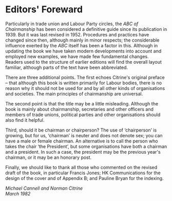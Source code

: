 # Editors' Foreward

Particularly in trade union and Labour Party circles, the *ABC of Chairmanship* has been considered a definitive guide since its publication in 1939. But it was last revised in 1952. Procedures and practices have changed since then, although mainly in minor respects; the considerable influence exerted by the *ABC* itself has been a factor in this. Although in updating the book we have taken modern developments into account and employed new examples, we have made few fundamental changes. Readers used to the structure of earlier editions will find the overall layout familiar, although parts of the text have been abbreviated.

There are three additional points. The first echoes Citrine's original preface – that although this book is written primarily for Labour bodies, there is no reason why it should not be used for and by all other kinds of organisations and societies. The main principles of chairmanship are universal.

The second point is that the title may be a little misleading. Although the book is mainly about chairmanship, secretaries and other officers and members of trade unions, political parties and other organisations should also find it helpful.

Third, should it be chairman or chairperson? The use of ‘chairperson’ is growing, but for us, ‘chairman’ is neuter and does not denote sex; you can have a male or female chairman. An alternative is to call the person who takes the chair ‘the President’, but some organisations have both a chairman and a president. In such a case, the president may be the previous year's chairman, or it may be an honorary post.

Finally, we should like to thank all those who commented on the revised draft of the book, in particular Francis Jones; HK Communications for the design of the cover and of Appendix B; and Pauline Bryan for the indexing.

*Michael Cannell and Norman Citrine*  
*March 1982*
